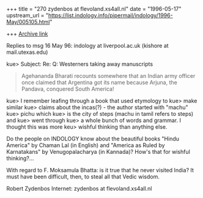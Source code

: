 +++
title = "270 zydenbos at flevoland.xs4all.nl"
date = "1996-05-17"
upstream_url = "https://list.indology.info/pipermail/indology/1996-May/005105.html"

+++
[Archive link](https://list.indology.info/pipermail/indology/1996-May/005105.html)


Replies to msg 16 May 96: indology at liverpool.ac.uk (kishore at mail.utexas.edu)

 kue> Subject: Re: Q: Westerners taking away manuscripts

>Agehananda Bharati recounts somewhere that an Indian army officer
>once claimed that Argentina got its name because Arjuna, the
>Pandava, conquered South America!

 kue> I remember leafing through a book that used etymology to
 kue> make similar
 kue> claims about the incas(?) - the author started with "machu"
 kue> pichu which
 kue> is the city of steps (machu in tamil refers to steps) and
 kue> went through
 kue> a whole bunch of words and grammar. I thought this was more
 keu> wishful thinking than anything else.

Do the people on INDOLOGY know about the beautiful books "Hindu America" by
Chaman Lal (in English) and "America as Ruled by Karnatakans" by
Venugopalacharya (in Kannada)? How's that for wishful thinking?...

With regard to F. Moksamula Bhatta: is it true that he never visited India? It
must have been difficult, then, to steal all that Vedic wisdom.

Robert Zydenbos
Internet: zydenbos at flevoland.xs4all.nl





